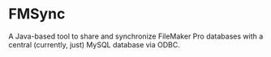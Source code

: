 # FMSync
A Java-based tool to share and synchronize FileMaker Pro databases with a central (currently, just) MySQL database via ODBC.
